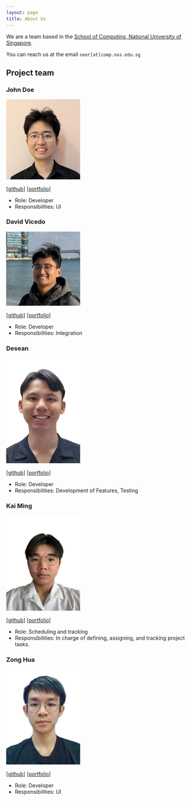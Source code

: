 ```yaml
---
layout: page
title: About Us
---
```


We are a team based in the [School of Computing, National University of Singapore](https://www.comp.nus.edu.sg).

You can reach us at the email `seer[at]comp.nus.edu.sg`

## Project team

### John Doe

<img src="images/anwe11.png" width="200px">

[[github](https://github.com/anwe11)]
[[portfolio](team/anwei.md)]

* Role: Developer
* Responsibilities: UI

### David Vicedo

<img src="images/vikeedough.png" width="200px">

[[github](http://github.com/vikeedough)]
[[portfolio](team/vikeedough.md)]

* Role: Developer
* Responsibilities: Integration

### Desean

<img src="images/deseansoh.png" width="200px">

[[github](http://github.com/deseansoh)] [[portfolio](team/deseansoh.md)]

* Role: Developer
* Responsibilities: Development of Features, Testing

### Kai Ming

<img src="images/cloudkai.png" width="200px">

[[github](http://github.com/CloudKai)]
[[portfolio](team/cloudkai.md)]

* Role: Scheduling and tracking
* Responsibilities: In charge of defining, assigning, and tracking project tasks.

### Zong Hua

<img src="images/wzhua02.png" width="200px">

[[github](http://github.com/wzhua02)]
[[portfolio](team/zonghua.md)]

* Role: Developer
* Responsibilities: UI
